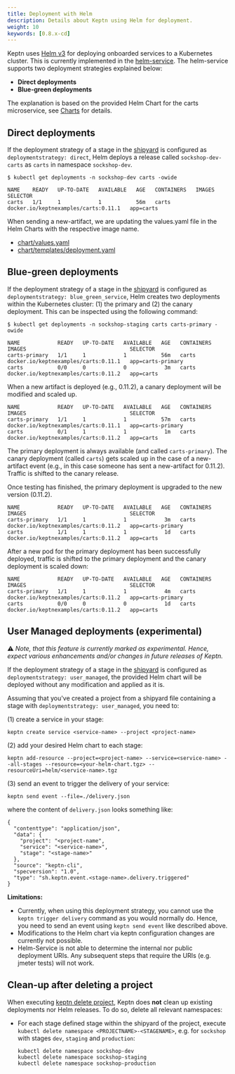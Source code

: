 ```yaml
---
title: Deployment with Helm
description: Details about Keptn using Helm for deployment.
weight: 10
keywords: [0.8.x-cd]
---
```


Keptn uses [Helm v3](https://helm.sh/) for deploying onboarded services to a Kubernetes cluster. This is currently implemented in the [helm-service](https://github.com/keptn/keptn/tree/0.8.2/helm-service). The helm-service supports two deployment strategies explained below:

* **Direct deployments**
* **Blue-green deployments**

The explanation is based on the provided Helm Chart for the carts microservice, see [Charts](https://github.com/keptn/examples/tree/0.8.2/onboarding-carts/carts) for details.

## Direct deployments

If the deployment strategy of a stage in the [shipyard](https://github.com/keptn/examples/blob/0.8.2/onboarding-carts/shipyard.yaml) is configured as `deploymentstrategy: direct`, Helm deploys a 
 release called `sockshop-dev-carts` as `carts` in namespace `sockshop-dev`.
 
```console
$ kubectl get deployments -n sockshop-dev carts -owide
```

```
NAME    READY   UP-TO-DATE   AVAILABLE   AGE   CONTAINERS   IMAGES                                 SELECTOR
carts   1/1     1            1           56m   carts        docker.io/keptnexamples/carts:0.11.1   app=carts
```

When sending a new-artifact, we are updating the values.yaml file in the Helm Charts with the respective image name.

* [chart/values.yaml](https://github.com/keptn/examples/blob/0.8.2/onboarding-carts/carts/values.yaml#L1)
* [chart/templates/deployment.yaml](https://github.com/keptn/examples/blob/0.8.2/onboarding-carts/carts/templates/deployment.yaml#L22)

## Blue-green deployments

If the deployment strategy of a stage in the [shipyard](https://github.com/keptn/examples/blob/0.8.2/onboarding-carts/shipyard.yaml) is configured as `deploymentstrategy: blue_green_service`, Helm creates two
 deployments within the Kubernetes cluster: (1) the primary and (2) the canary deployment. This can be inspected using the
 following command:

```console
$ kubectl get deployments -n sockshop-staging carts carts-primary -owide
```

```
NAME            READY   UP-TO-DATE   AVAILABLE   AGE   CONTAINERS   IMAGES                                 SELECTOR
carts-primary   1/1     1            1           56m   carts        docker.io/keptnexamples/carts:0.11.1   app=carts-primary
carts           0/0     0            0            3m   carts        docker.io/keptnexamples/carts:0.11.2   app=carts
```


When a new artifact is deployed (e.g., 0.11.2), a canary deployment will be modified and scaled up.

```
NAME            READY   UP-TO-DATE   AVAILABLE   AGE   CONTAINERS   IMAGES                                 SELECTOR
carts-primary   1/1     1            1           57m   carts        docker.io/keptnexamples/carts:0.11.1   app=carts-primary
carts           0/1     1            1            1m   carts        docker.io/keptnexamples/carts:0.11.2   app=carts
```

The primary deployment is always available (and called `carts-primary`). The canary deployment (called `carts`) gets scaled up in the case of a new-artifact event (e.g., in this case someone has sent a new-artifact for 0.11.2). Traffic is shifted to the canary release. 
 
Once testing has finished, the primary deployment is upgraded to the new version (0.11.2). 
 
```
NAME            READY   UP-TO-DATE   AVAILABLE   AGE   CONTAINERS   IMAGES                                 SELECTOR
carts-primary   1/1     1            1            3m   carts        docker.io/keptnexamples/carts:0.11.2   app=carts-primary
carts           1/1     1            1            1d   carts        docker.io/keptnexamples/carts:0.11.2   app=carts
```

After a new pod for the primary deployment has been successfully deployed, traffic is shifted to the primary deployment
 and the canary deployment is scaled down:

```
NAME            READY   UP-TO-DATE   AVAILABLE   AGE   CONTAINERS   IMAGES                                 SELECTOR
carts-primary   1/1     1            1            4m   carts        docker.io/keptnexamples/carts:0.11.2   app=carts-primary
carts           0/0     0            0            1d   carts        docker.io/keptnexamples/carts:0.11.2   app=carts
```


## User Managed deployments (experimental)

:warning: *Note, that this feature is currently marked as experimental. Hence, expect various enhancements and/or changes in
future releases of Keptn.*


If the deployment strategy of a stage in the [shipyard](https://github.com/keptn/examples/blob/0.8.2/onboarding-carts/shipyard.yaml)
is configured as `deploymentstrategy: user_managed`, the provided Helm chart will be deployed without any modification and
applied as it is.

Assuming that you've created a project from a shipyard file containing a stage with `deploymentstrategy: user_managed`, you need to: 

(1) create a service in your stage:
```
keptn create service <service-name> --project <project-name>
```
(2) add your desired Helm chart to each stage:
```
keptn add-resource --project=<project-name> --service=<service-name> --all-stages --resource=<your-helm-chart.tgz> --resourceUri=helm/<service-name>.tgz
```
(3) send an event to trigger the delivery of your service:
```
keptn send event --file=./delivery.json 
```
where the content of `delivery.json` looks something like:

```
{
  "contenttype": "application/json",
  "data": {
    "project": "<project-name",
    "service": "<service-name>",
    "stage": "<stage-name>" 
  },
  "source": "keptn-cli",
  "specversion": "1.0",
  "type": "sh.keptn.event.<stage-name>.delivery.triggered"
}
```

**Limitations:**

* Currently, when using this deployment strategy, you cannot use the `keptn trigger delivery` command as you would
normally do. Hence, you need to send an event using `keptn send event` like described above.
* Modifications to the Helm chart via keptn configuration changes are currently not possible.
* Helm-Service is not able to determine the internal nor public deployment URIs. Any subsequent steps that
require the URIs (e.g. jmeter tests) will not work.


## Clean-up after deleting a project

When executing [keptn delete project](../../reference/cli/commands/keptn_delete_project/), Keptn does **not** clean up existing deployments nor Helm releases. To do so, delete all relevant namespaces:

* For each stage defined stage within the shipyard of the project, execute `kubectl delete namespace <PROJECTNAME>-<STAGENAME>`, e.g. for `sockshop` with stages `dev`, `staging` and `production`:

  ```console
  kubectl delete namespace sockshop-dev
  kubectl delete namespace sockshop-staging
  kubectl delete namespace sockshop-production
  ```
